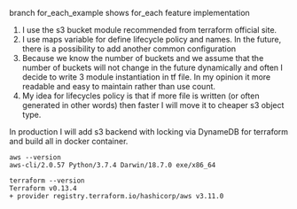 branch for_each_example shows for_each feature implementation

1. I use the s3 bucket module recommended from terraform official site. 
2. I use maps variable for define lifecycle policy and names. In the future, there is a possibility to add another common configuration
3. Because we know the number of buckets and we assume that the number of buckets will not change in the future dynamically and often I decide to write 3 module instantiation in tf file. In my opinion it more readable and easy to maintain rather than use count.
4. My idea for lifecycles policy is that if more file is written (or often generated in other words) then faster I will move it to cheaper s3 object type.




In production I will add s3 backend with locking via DynameDB for terraform and build all in docker container. 



```
aws --version
aws-cli/2.0.57 Python/3.7.4 Darwin/18.7.0 exe/x86_64

terraform --version
Terraform v0.13.4
+ provider registry.terraform.io/hashicorp/aws v3.11.0
```
